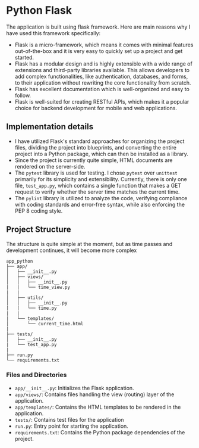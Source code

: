 # Python Flask

The application is built using flask framework. Here are main reasons why I have used this framework specifically:

- Flask is a micro-framework, which means it comes with minimal features out-of-the-box and it is very easy to quickly set up a project and get started.
- Flask has a modular design and is highly extensible with a wide range of extensions and third-party libraries available. This allows developers to add complex functionalities, like authentication, databases, and forms, to their application without rewriting the core functionality from scratch.
- Flask has excellent documentation which is well-organized and easy to follow.
- Flask is well-suited for creating RESTful APIs, which makes it a popular choice for backend development for mobile and web applications.

## Implementation details
* I have utilized Flask's standard approaches for organizing the project files, dividing the project into blueprints, and converting the entire project into a Python package, which can then be installed as a library. 
* Since the project is currently quite simple, HTML documents are rendered on the server-side. 
* The `pytest` library is used for testing. I chose `pytest` over `unittest` primarily for its simplicity and extensibility. Currently, there is only one file, `test_app.py`, which contains a single function that makes a GET request to verify whether the server time matches the current time.
* The `pylint` library is utilized to analyze the code, verifying compliance with coding standards and error-free syntax, while also enforcing the PEP 8 coding style.

## Project Structure
The structure is quite simple at the moment, but as time passes and development continues, it will become more complex

```
app_python
├── app/
│   ├── __init__.py
│   ├── views/
│   │   ├── __init__.py
|   |   └── time_view.py
|   |
│   ├── utils/
│   │   ├── __init__.py
|   |   └── time.py
|   |
|   └── templates/
│       └── current_time.html
|
├── tests/
│   ├── __init__.py
|   └── test_app.py
|
├── run.py
└── requirements.txt
```

### Files and Directories

- `app/__init__.py`: Initializes the Flask application.
- `app/views/`: Contains files handling the view (routing) layer of the application.
- `app/templates/`: Contains the HTML templates to be rendered in the application.
- `tests/`: Contains test files for the application 
- `run.py`: Entry point for starting the application.
- `requirements.txt`: Contains the Python package dependencies of the project.
